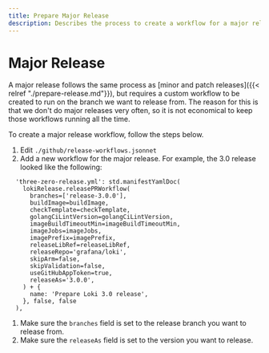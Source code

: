 ```yaml
---
title: Prepare Major Release
description: Describes the process to create a workflow for a major release of Grafana Loki.
---
```

# Major Release

A major release follows the same process as [minor and patch releases]({{< relref "./prepare-release.md"}}), but requires a custom workflow to be created to run on the branch we want to release from. The reason for this is that we don't do major releases very often, so it is not economical to keep those workflows running all the time.

To create a major release workflow, follow the steps below.

1. Edit `./github/release-workflows.jsonnet`
1. Add a new workflow for the major release. For example, the 3.0 release looked like the following:

```jsonnet
  'three-zero-release.yml': std.manifestYamlDoc(
    lokiRelease.releasePRWorkflow(
      branches=['release-3.0.0'],
      buildImage=buildImage,
      checkTemplate=checkTemplate,
      golangCiLintVersion=golangCiLintVersion,
      imageBuildTimeoutMin=imageBuildTimeoutMin,
      imageJobs=imageJobs,
      imagePrefix=imagePrefix,
      releaseLibRef=releaseLibRef,
      releaseRepo='grafana/loki',
      skipArm=false,
      skipValidation=false,
      useGitHubAppToken=true,
      releaseAs='3.0.0',
    ) + {
      name: 'Prepare Loki 3.0 release',
    }, false, false
  ),

```

1. Make sure the `branches` field is set to the release branch you want to release from.
1. Make sure the `releaseAs` field is set to the version you want to release.
